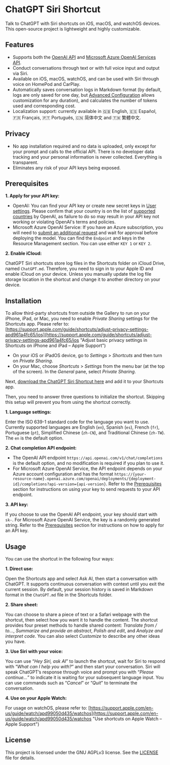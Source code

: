 # ChatGPT Siri Shortcut

Talk to ChatGPT with Siri shortcuts on iOS, macOS, and watchOS devices. This open-source project is lightweight and highly customizable.

## Features

- Supports both the [OpenAI API](https://platform.openai.com/docs/api-reference/chat "API Reference – OpenAI API") and [Microsoft Azure OpenAI Services API](https://learn.microsoft.com/en-us/azure/cognitive-services/openai/reference "Azure OpenAI Service REST API reference – Azure OpenAI – Microsoft Learn").
- Conduct conversations through text or with full voice input and output via Siri.
- Available on iOS, macOS, watchOS, and can be used with Siri through voice on HomePod and CarPlay.
- Automatically saves conversation logs in Markdown format (by default, logs are only saved for one day, but [Advanced Configuration](#Advanced%20Configuration) allows customization for any duration), and calculates the number of tokens used and corresponding cost.
- Localization support: currently available in 🇬🇧 English, 🇪🇸 Español, 🇫🇷 Français, 🇵🇹 Português, 🇨🇳 简体中文 and 🇹🇼 繁體中文.

## Privacy

- No app installation required and no data is uploaded, only except for your prompt and calls to the official API. There is no developer data tracking and your personal information is never collected. Everything is transparent.
- Eliminates any risk of your API keys being exposed.

## Prerequisites

**1. Apply for your API key:**

- OpenAI: You can find your API key or create new secret keys in [User settings](https://platform.openai.com/account/api-keys). Please confirm that your country is on the list of [supported countries](https://platform.openai.com/docs/supported-countries "Supported countries and territories – OpenAI API") by OpenAI, as failure to do so may result in your API key not working or violating OpenAI's terms and policies.
- Microsoft Azure OpenAI Service: If you have an Azure subscription, you will need to [submit an additional request](https://azure.microsoft.com/en-us/products/cognitive-services/openai-service "Advanced Language Models – Microsoft Azure") and wait for approval before deploying the model. You can find the `Endpoint` and keys in the Resource Management section. You can use either `KEY 1` or `KEY 2`.

**2. Enable iCloud:**

ChatGPT Siri shortcuts store log files in the Shortcuts folder on iCloud Drive, named `ChatGPT.md`. Therefore, you need to sign in to your Apple ID and enable iCloud on your device. Unless you manually update the log file storage location in the shortcut and change it to another directory on your device.

## Installation

To allow third-party shortcuts from outside the Gallery to run on your iPhone, iPad, or Mac, you need to enable _Private Sharing_ settings for the Shortcuts app. Please refer to: [https://support.apple.com/guide/shortcuts/adjust-privacy-settings-apd961a4fc65/ios](https://support.apple.com/guide/shortcuts/adjust-privacy-settings-apd961a4fc65/ios "Adjust basic privacy settings in Shortcuts on iPhone and iPad – Apple Support")

- On your iOS or iPadOS device, go to _Settings_  \> _Shortcuts_ and then turn on _Private Sharing_.
- On your Mac, choose _Shortcuts_ \> _Settings_ from the menu bar (at the top of the screen). In the _General_ pane, select _Private Sharing_.

Next, [download the ChatGPT Siri Shortcut here](https://www.icloud.com/shortcuts/dffe220d603d4bb490c8ad4f1cf4e3f6 "Ask AI") and add it to your Shortcuts app.

Then, you need to answer three questions to initialize the shortcut. Skipping this setup will prevent you from using the shortcut correctly.

**1. Language settings:**

Enter the ISO 639-1 standard code for the language you want to use. Currently supported languages are English (`en`), Spanish (`es`), French (`fr`), Portuguese (`pt`), Simplified Chinese (`zh-CN`), and Traditional Chinese (`zh-TW`). The `en` is the default option.

**2. Chat completion API endpoint:**

- The OpenAI API endpoint `https://api.openai.com/v1/chat/completions` is the default option, and no modification is required if you plan to use it.
- For Microsoft Azure OpenAI Service, the API endpoint depends on your Azure account configuration and has the format `https://{your-resource-name}.openai.azure.com/openai/deployments/{deployment-id}/completions?api-version={api-version}`. Refer to the [Prerequisites](#Prerequisites) section for instructions on using your key to send requests to your API endpoint.

**3. API key:**

If you choose to use the OpenAI API endpoint, your key should start with `sk-`. For Microsoft Azure OpenAI Service, the key is a randomly generated string. Refer to the [Prerequisites](#Prerequisites) section for instructions on how to apply for an API key.

## Usage

You can use the shortcut in the following four ways:

**1. Direct use:**

Open the Shortcuts app and select Ask AI, then start a conversation with ChatGPT. It supports continuous conversation with context until you exit the current session. By default, your session history is saved in Markdown format in the `ChatGPT.md` file in the Shortcuts folder.

**2. Share sheet:**

You can choose to share a piece of text or a Safari webpage with the shortcut, then select how you want it to handle the content. The shortcut provides four preset methods to handle shared content: _Translate from / to…_, _Summarize and provide an abstract_, _Polish and edit_, and _Analyze and interpret code_. You can also select _Customize_ to describe any other ideas you have.

**3. Use Siri with your voice:**

You can use “_Hey Siri, ask AI_” to launch the shortcut, wait for Siri to respond with “_What can I help you with?_” and then start your conversation. Siri will speak ChatGPT’s response through voice and prompt you with “_Please continue…_” to indicate it is waiting for your subsequent language input. You can use commands such as “_Cancel_” or “_Quit_” to terminate the conversation.

**4. Use on your Apple Watch:**

For usage on watchOS, please refer to: [https://support.apple.com/en-us/guide/watch/apd99050d435/watchos](https://support.apple.com/en-us/guide/watch/apd99050d435/watchos "Use shortcuts on Apple Watch – Apple Support")

## License

This project is licensed under the GNU AGPLv3 license. See the [LICENSE](LICENSE) file for details.
